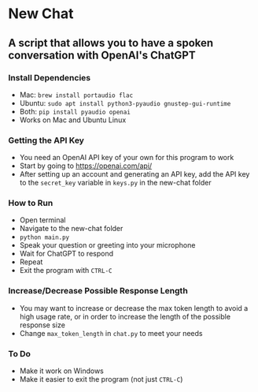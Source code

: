 # New Chat
## A script that allows you to have a spoken conversation with OpenAI's ChatGPT

### Install Dependencies
- Mac: `brew install portaudio flac`
- Ubuntu: `sudo apt install python3-pyaudio gnustep-gui-runtime`
- Both: `pip install pyaudio openai`
- Works on Mac and Ubuntu Linux

### Getting the API Key
- You need an OpenAI API key of your own for this program to work
- Start by going to https://openai.com/api/
- After setting up an account and generating an API key, add the API key to the `secret_key` variable in `keys.py` in the new-chat folder 


### How to Run
- Open terminal
- Navigate to the new-chat folder
- `python main.py`
- Speak your question or greeting into your microphone
- Wait for ChatGPT to respond
- Repeat
- Exit the program with `CTRL-C`

### Increase/Decrease Possible Response Length
- You may want to increase or decrease the max token length to avoid a high usage rate, or in order to increase the length of the possible response size
- Change `max_token_length` in `chat.py` to meet your needs

### To Do
- Make it work on Windows
- Make it easier to exit the program (not just `CTRL-C`)
